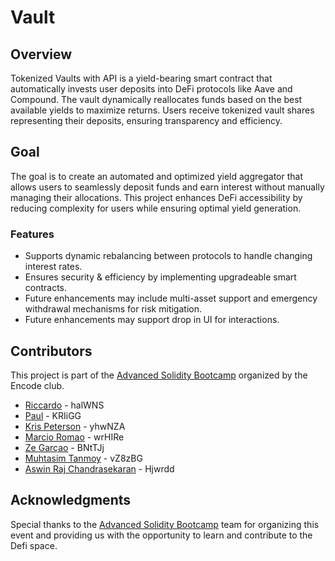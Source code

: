 # Vault

## Overview

Tokenized Vaults with API is a yield-bearing smart contract that automatically invests user deposits into DeFi protocols like Aave and Compound. The vault dynamically reallocates funds based on the best available yields to maximize returns. Users receive tokenized vault shares representing their deposits, ensuring transparency and efficiency.

## Goal

The goal is to create an automated and optimized yield aggregator that allows users to seamlessly deposit funds and earn interest without manually managing their allocations. This project enhances DeFi accessibility by reducing complexity for users while ensuring optimal yield generation.

### Features
- Supports dynamic rebalancing between protocols to handle changing interest rates.
- Ensures security & efficiency by implementing upgradeable smart contracts.
- Future enhancements may include multi-asset support and emergency withdrawal mechanisms for risk mitigation.
- Future enhancements may support drop in UI for interactions.

## Contributors
This project is part of the [Advanced Solidity Bootcamp](https://www.encode.club/advanced-solidity-bootcamp) organized by the Encode club.

- [Riccardo](https://github.com/riccardo-ssvlabs) - halWNS 
- [Paul](https://github.com/paulneup97) - KRIiGG 
- [Kris Peterson](https://github.com/svenski123) - yhwNZA
- [Marcio Romao](https://github.com/SulfurPT) - wrHIRe 
- [Ze Garçao](https://github.com/zeGarcao) - BNtTJj 
- [Muhtasim Tanmoy](https://github.com/muhtasimTanmoy) - vZ8zBG
- [Aswin Raj Chandrasekaran](https://github.com/aswinraj94) - Hjwrdd


## Acknowledgments
Special thanks to the [Advanced Solidity Bootcamp](https://www.encode.club/advanced-solidity-bootcamp) team for organizing this event and providing us with the opportunity to learn and contribute to the Defi space.

